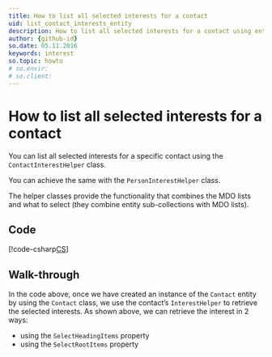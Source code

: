 ```yaml
---
title: How to list all selected interests for a contact
uid: list_contact_interests_entity
description: How to list all selected interests for a contact using entities
author: {github-id}
so.date: 05.11.2016
keywords: interest
so.topic: howto
# so.envir:
# so.client:
---
```


# How to list all selected interests for a contact

You can list all selected interests for a specific contact using the `ContactInterestHelper` class.

You can achieve the same with the `PersonInterestHelper` class.

The helper classes provide the functionality that combines the MDO lists and what to select (they combine entity sub-collections with MDO lists).

## Code

[!code-csharp[CS](includes/list-interests-entity.cs)]

## Walk-through

In the code above, once we have created an instance of the `Contact` entity by using the `Contact` class, we use the contact’s `InterestHelper` to retrieve the selected interests. As shown above, we can retrieve the interest in 2 ways:

* using the `SelectHeadingItems` property
* using the `SelectRootItems` property
